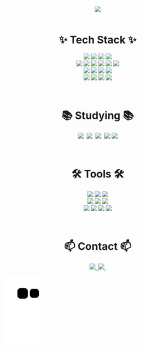 <!--타이틀 부분-->
<div align="center">
  <img src="https://github.com/user-attachments/assets/071489a7-8b45-48eb-ac72-a0af383ed672" />
</div>
<br>
<!--내용 부분-->
<h1 align="center">✨ Tech Stack ✨</h1>
<div align="center">
  <img src="https://img.shields.io/badge/java-%23ED8B00.svg?style=for-the-badge&logo=openjdk&logoColor=white" />
  <img src="https://img.shields.io/badge/spring-%236DB33F.svg?style=for-the-badge&logo=spring&logoColor=white" />
  <img src="https://img.shields.io/badge/spring boot-6DB33F?style=for-the-badge&logo=springboot&logoColor=white">
  <img src="https://img.shields.io/badge/spring data jpa-6DB33F?style=for-the-badge"> <br>
  
  <img src="https://img.shields.io/badge/html5-%23E34F26.svg?style=for-the-badge&logo=html5&logoColor=white" />
  <img src="https://img.shields.io/badge/css3-%231572B6.svg?style=for-the-badge&logo=css3&logoColor=white" />
  <img src="https://img.shields.io/badge/javascript-%23323330.svg?style=for-the-badge&logo=javascript&logoColor=%23F7DF1E" />
  <img src="https://img.shields.io/badge/jquery-%230769AD.svg?style=for-the-badge&logo=jquery&logoColor=white" />
  <img src="https://img.shields.io/badge/bootstrap-%238511FA.svg?style=for-the-badge&logo=bootstrap&logoColor=white" />
  <img src="https://img.shields.io/badge/react-%2320232a.svg?style=for-the-badge&logo=react&logoColor=%2361DAFB" />  <br>
  
  <img src="https://img.shields.io/badge/Mysql-4479A1.svg?style=for-the-badge&logo=mysql&logoColor=white" />
  <img src="https://img.shields.io/badge/Redis-4479A1.svg?style=for-the-badge&logo=redis&logoColor=white" />
  <img src="https://img.shields.io/badge/Docker-4479A1.svg?style=for-the-badge&logo=Docker&logoColor=white" />
  <img src="https://img.shields.io/badge/Terraform-%23005C0F.svg?style=for-the-badge&logo=Terraform&logoColor=white" /> <br>
  
  <img src="https://img.shields.io/badge/AWS-%23FF9900.svg?style=for-the-badge&logo=amazon-aws&logoColor=white" />
  <img src="https://img.shields.io/badge/Azure-%23FF9900.svg?style=for-the-badge&logo=azure&logoColor=white" />
  <img src="https://img.shields.io/badge/GCP-%23FF9900.svg?style=for-the-badge&logo=google-cloud&logoColor=white" />
  <img src="https://img.shields.io/badge/NCP-%23FF9900.svg?style=for-the-badge&logo=naver&logoColor=white" />
  <!-- <img src="https://img.shields.io/badge/JWT-black?style=for-the-badge&logo=JSON%20web%20tokens" /> -->
  
</div>

<br>
<br>

<h1 align="center">📚 Studying 📚</h1>
<div align="center">
  <img src="https://img.shields.io/badge/Docker-007ACC.svg?style=for-the-badge&logo=docker&logoColor=white" />&nbsp
  <img src="https://img.shields.io/badge/kubernetes-FF4154?style=for-the-badge&logo=kubernetes&logoColor=white" />&nbsp
  <img src="https://img.shields.io/badge/dbeaver-3578E5?style=for-the-badge&logo=dbeaver&logoColor=white" />&nbsp
  <img src="https://img.shields.io/badge/Gradle-02303A.svg?style=for-the-badge&logo=Gradle&logoColor=white" />
  <img src="https://img.shields.io/badge/Thymeleaf-%23005C0F.svg?style=for-the-badge&logo=Thymeleaf&logoColor=white" /> <br>
</div>

<br>
<br>

<h1 align="center">🛠 Tools 🛠</h1>
<div align="center">
<img src="https://img.shields.io/badge/git-%23F05033.svg?style=for-the-badge&logo=git&logoColor=white" />
<img src="https://img.shields.io/badge/github-%23121011.svg?style=for-the-badge&logo=github&logoColor=white" />
<img src="https://img.shields.io/badge/github%20actions-%232671E5.svg?style=for-the-badge&logo=githubactions&logoColor=white" /> <br>
<img src="https://img.shields.io/badge/IntelliJ-000000.svg?style=for-the-badge&logo=intellij-idea&logoColor=white" /> 
<img src="https://img.shields.io/badge/Eclipse-FE7A16.svg?style=for-the-badge&logo=Eclipse&logoColor=white" />
<img src="https://img.shields.io/badge/Visual%20Studio%20Code-0078d7.svg?style=for-the-badge&logo=visual-studio-code&logoColor=white" /> <br>
<img src="https://img.shields.io/badge/jira-%230A0FFF.svg?style=for-the-badge&logo=jira&logoColor=white" />
<img src="https://img.shields.io/badge/Notion-%23000000.svg?style=for-the-badge&logo=notion&logoColor=white" />
<img src="https://img.shields.io/badge/figma-%23F24E1E.svg?style=for-the-badge&logo=figma&logoColor=white" />
<img src="https://img.shields.io/badge/Slack-4A154B?style=for-the-badge&logo=slack&logoColor=white" />
</div>

<br>
<br>

<h1 align="center">📫 Contact 📫</h1>
<div align="center">
  <a href="https://believekim.tistory.com/">
    <img src="https://img.shields.io/badge/Tistory-1EBC8F?style=for-the-badge&logo=Tistory&logoColor=white" />&nbsp
  </a>
  <a href="cain1227@naver.com">
    <img
      src="https://img.shields.io/badge/cain1227@naver.com-D14836?style=for-the-badge&logo=Naver&logoColor=white"/>&nbsp
  </a>
</div>

![snake gif](https://github.com/pleasebelieveme/pleasebelieveme/blob/output/github-contribution-grid-snake.svg)

